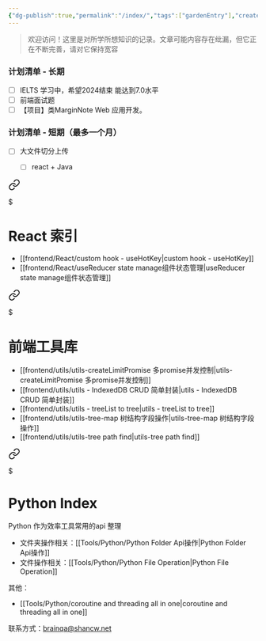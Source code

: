 ```yaml
---
{"dg-publish":true,"permalink":"/index/","tags":["gardenEntry"],"created":"2024-02-20T10:36:45.638+08:00","updated":"2024-02-21T09:27:02.057+08:00"}
---
```


> 欢迎访问！这里是对所学所想知识的记录。文章可能内容存在纰漏，但它正在不断完善，请对它保持宽容
### 计划清单 - 长期
- [ ] IELTS 学习中，希望2024结束 能达到7.0水平
- [ ] 前端面试题
- [ ] 【项目】类MarginNote Web 应用开发。

### 计划清单 - 短期（最多一个月）
+ [ ] 大文件切分上传
	+ [ ] react + Java 


<div class="transclusion internal-embed is-loaded"><a class="markdown-embed-link" href="/frontend/react/react/" aria-label="Open link"><svg xmlns="http://www.w3.org/2000/svg" width="24" height="24" viewBox="0 0 24 24" fill="none" stroke="currentColor" stroke-width="2" stroke-linecap="round" stroke-linejoin="round" class="svg-icon lucide-link"><path d="M10 13a5 5 0 0 0 7.54.54l3-3a5 5 0 0 0-7.07-7.07l-1.72 1.71"></path><path d="M14 11a5 5 0 0 0-7.54-.54l-3 3a5 5 0 0 0 7.07 7.07l1.71-1.71"></path></svg></a><div class="markdown-embed">

$<div class="markdown-embed-title">

# React 索引

</div>





+ [[frontend/React/custom hook - useHotKey\|custom hook - useHotKey]]
+ [[frontend/React/useReducer state manage组件状态管理\|useReducer state manage组件状态管理]]


</div></div>



<div class="transclusion internal-embed is-loaded"><a class="markdown-embed-link" href="/frontend/utils/index/" aria-label="Open link"><svg xmlns="http://www.w3.org/2000/svg" width="24" height="24" viewBox="0 0 24 24" fill="none" stroke="currentColor" stroke-width="2" stroke-linecap="round" stroke-linejoin="round" class="svg-icon lucide-link"><path d="M10 13a5 5 0 0 0 7.54.54l3-3a5 5 0 0 0-7.07-7.07l-1.72 1.71"></path><path d="M14 11a5 5 0 0 0-7.54-.54l-3 3a5 5 0 0 0 7.07 7.07l1.71-1.71"></path></svg></a><div class="markdown-embed">

$<div class="markdown-embed-title">

# 前端工具库

</div>



+ [[frontend/utils/utils-createLimitPromise 多promise并发控制\|utils-createLimitPromise 多promise并发控制]]
+ [[frontend/utils/utils - IndexedDB CRUD 简单封装\|utils - IndexedDB CRUD 简单封装]]
+ [[frontend/utils/utils - treeList to tree\|utils - treeList to tree]]
+ [[frontend/utils/utils-tree-map 树结构字段操作\|utils-tree-map 树结构字段操作]]
+ [[frontend/utils/utils-tree path find\|utils-tree path find]]


</div></div>


<div class="transclusion internal-embed is-loaded"><a class="markdown-embed-link" href="/tools/python/index/" aria-label="Open link"><svg xmlns="http://www.w3.org/2000/svg" width="24" height="24" viewBox="0 0 24 24" fill="none" stroke="currentColor" stroke-width="2" stroke-linecap="round" stroke-linejoin="round" class="svg-icon lucide-link"><path d="M10 13a5 5 0 0 0 7.54.54l3-3a5 5 0 0 0-7.07-7.07l-1.72 1.71"></path><path d="M14 11a5 5 0 0 0-7.54-.54l-3 3a5 5 0 0 0 7.07 7.07l1.71-1.71"></path></svg></a><div class="markdown-embed">

$<div class="markdown-embed-title">

# Python Index

</div>



Python 作为效率工具常用的api 整理
+ 文件夹操作相关：[[Tools/Python/Python Folder Api操作\|Python Folder Api操作]]
+ 文件操作相关：[[Tools/Python/Python File Operation\|Python File Operation]]

其他：
+ [[Tools/Python/coroutine and threading all in one\|coroutine and threading all in one]]

</div></div>


联系方式：brainqa@shancw.net


